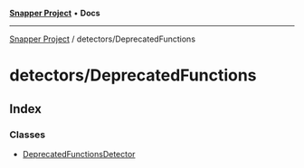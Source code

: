 [**Snapper Project**](../../README.md) • **Docs**

***

[Snapper Project](../../README.md) / detectors/DeprecatedFunctions

# detectors/DeprecatedFunctions

## Index

### Classes

- [DeprecatedFunctionsDetector](classes/DeprecatedFunctionsDetector.md)
